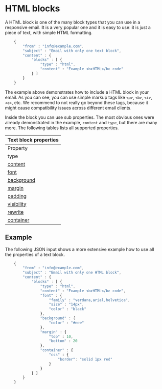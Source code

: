 # HTML blocks

A HTML block is one of the many block types that you can use in a responsive
email. It is a very popular one and it is easy to use: it is just a piece of text, with 
simple HTML formatting.


````javascript
    {
        "from" : "info@example.com",
        "subject" : "Email with only one text block",
        "content" : {
            "blocks" : [ {
                "type" : "html",
                "content" : "Example <b>HTML</b> code"
            } ]
        }
    }
````


The example above demonstrates how to include a HTML block in your email. 
As you can see, you can use simple markup tags like 
```<p>```, ```<b>```, ```<i>```, ```<a>```, etc. We recommend to not really 
go beyond these tags, because it might cause compatibility issues across 
different email clients.

Inside the block you can use sub properties. The most obvious ones were
already demonstrated in the example, `content` and `type`, but there are
many more. The following tables lists all supported properties.

| Text block properties |
| --- |
| Property | Value | Description |
| type | "text" | Identifies the block as a text block. |
| [content](copernica-docs:ResponsiveEmail/json/property-html-content) | _string_ | The textual content of the block. This may include HTML. |
| [font](copernica-docs:ResponsiveEmail/json/property-font) | _object_ | Override the template wide default font properties. |
| [background](copernica-docs:ResponsiveEmail/json/property-background) | _object_ | The background of the text block. |
| [margin](copernica-docs:ResponsiveEmail/json/property-margin) | _mixed_ | Margins around the text. |
| [padding](copernica-docs:ResponsiveEmail/json/property-padding) | _mixed_ | Whitespace around the block, this whitespace will have a background |
| [visibility](copernica-docs:ResponsiveEmail/json/property-visibility) | _object_ | Visibility based on device, client and/or receiver. |
| [rewrite](copernica-docs:ResponsiveEmail/json/property-rewrite) | _object_ | Rewrite rules for urls. |
| [container](copernica-docs:ResponsiveEmail/json/property-container) | _object_ | Access to the surrounding container |

## Example

The following JSON input shows a more extensive example how to use all 
the properties of a text block.


````javascript
    {
        "from" : "info@example.com",
        "subject" : "Email with only one HTML block",
        "content" : {
            "blocks" : [ {
                "type" : "html",
                "content" : "Example <b>HTML</b> code",
                "font" : {
                    "family" : "verdana,arial,helvetica",
                    "size" : "14px",
                    "color" : "black"
                },
                "background" : {
                    "color" : "#eee"
                },
                "margin" : {
                    "top" : 10,
                    "bottom" : 20
                },
                "container" : {
                    "css" : {
                        "border": "solid 1px red"
                    }
                }
            } ]
        }
    }
````

